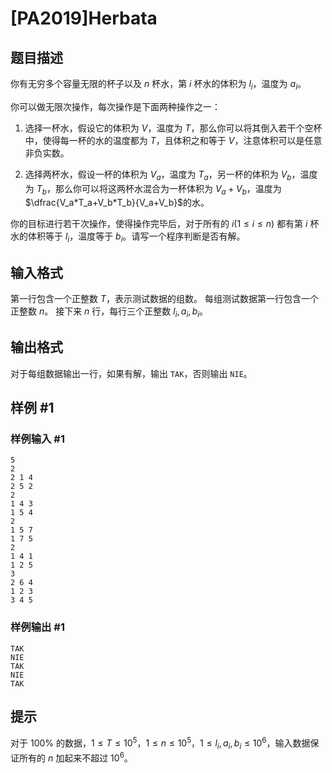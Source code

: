 # [PA2019]Herbata

## 题目描述

你有无穷多个容量无限的杯子以及 $n$ 杯水，第 $i$ 杯水的体积为 $l_i$，温度为 $a_i$。

你可以做无限次操作，每次操作是下面两种操作之一：
1. 选择一杯水，假设它的体积为 $V$，温度为 $T$，那么你可以将其倒入若干个空杯中，使得每一杯的水的温度都为 $T$，且体积之和等于 $V$，注意体积可以是任意非负实数。

2. 选择两杯水，假设一杯的体积为 $V_a$，温度为 $T_a$，另一杯的体积为 $V_b$，温度为 $T_b$，那么你可以将这两杯水混合为一杯体积为 $V_a+V_b$，温度为 $\dfrac{V_a*T_a+V_b*T_b}{V_a+V_b}$的水。

你的目标进行若干次操作，使得操作完毕后，对于所有的 $i(1\le i\le n)$ 都有第 $i$ 杯水的体积等于 $l_i$，温度等于 $b_i$。请写一个程序判断是否有解。

## 输入格式

第一行包含一个正整数 $T$，表示测试数据的组数。
每组测试数据第一行包含一个正整数 $n$。
接下来 $n$ 行，每行三个正整数 $l_i,a_i,b_i$。


## 输出格式

对于每组数据输出一行，如果有解，输出 `TAK`，否则输出 `NIE`。

## 样例 #1

### 样例输入 #1
```
5
2
2 1 4
2 5 2
2
1 4 3
1 5 4
2
1 5 7
1 7 5
2
1 4 1
1 2 5
3
2 6 4
1 2 3
3 4 5
```

### 样例输出 #1

```
TAK
NIE
TAK
NIE
TAK
```

## 提示

对于 $100\%$ 的数据，$1\le T\le 10^5$，$1\le n\le 10^5$，$1\le l_i,a_i,b_i\le 10^6$，输入数据保证所有的 $n$ 加起来不超过 $10^6$。
